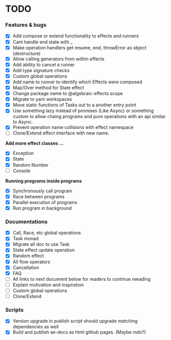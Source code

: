 # TODO

### Features & bugs
- [x] Add compose or extend functionality to effects and runners
- [x] Cant handle end state with _
- [x] Make operation handlers get resume, end, throwError as object (destructure)
- [x] Allow calling generators from within effects
- [x] Add ability to cancel a runner
- [x] Add type signature checks
- [x] Custom global operations
- [x] Add name to runner to identify which Effects were composed
- [x] Map/Over method for State effect
- [x] Change package name to @algebraic-effects scope
- [x] Migrate to yarn workspaces
- [x] Move static functions of Tasks out to a another entry point
- [x] Use something lazy instead of promises (Like Async) or something custom to allow chaing programs and pure operations with an api similar to Async.
- [x] Prevent operation name collisions with effect namespace
- [ ] Clone/Extend effect interface with new name.

**Add more effect classes ...**
  - [x] Exception
  - [x] State
  - [x] Random Number
  - [ ] Console

**Running programs inside programs**
  - [x] Synchronously call program
  - [x] Race between programs
  - [x] Parallel execution of programs
  - [x] Run program in background

### Documentations
- [x] Call, Race, etc global operations
- [x] Task monad
- [x] Migrate all doc to use Task
- [x] State effect update operation
- [x] Random effect
- [x] All flow operators
- [x] Cancellation
- [x] FAQ
- [ ] All links to next document below for readers to continue reeading
- [ ] Explain motivation and inspiration
- [ ] Custom global operations
- [ ] Clone/Extend

### Scripts
- [x] Version upgrade in publish script should upgrade matching dependencies as well
- [x] Build and publish ae-docs as html github pages. (Maybe mdx?)
